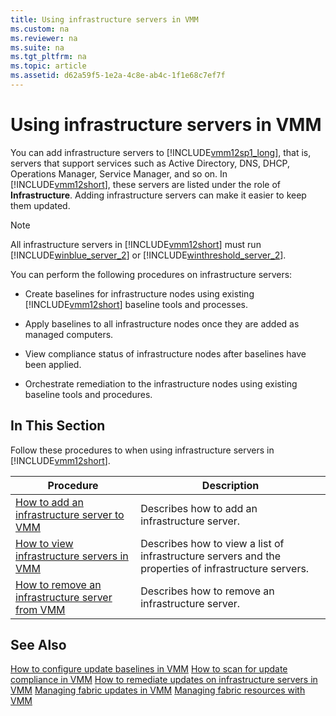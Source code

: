 ```yaml
---
title: Using infrastructure servers in VMM
ms.custom: na
ms.reviewer: na
ms.suite: na
ms.tgt_pltfrm: na
ms.topic: article
ms.assetid: d62a59f5-1e2a-4c8e-ab4c-1f1e68c7ef7f
---
```

# Using infrastructure servers in VMM
You can add infrastructure servers to [!INCLUDE[vmm12sp1_long](./Token/vmm12sp1_long_md.md)], that is, servers that support services such as Active Directory, DNS, DHCP, Operations Manager, Service Manager, and so on. In [!INCLUDE[vmm12short](./Token/vmm12short_md.md)], these servers are listed under the role of **Infrastructure**. Adding infrastructure servers can make it easier to keep them updated.

> [!NOTE]
> All infrastructure servers in [!INCLUDE[vmm12short](./Token/vmm12short_md.md)] must run [!INCLUDE[winblue_server_2](./Token/winblue_server_2_md.md)] or [!INCLUDE[winthreshold_server_2](./Token/winthreshold_server_2_md.md)].

You can perform the following procedures on infrastructure servers:

-   Create baselines for infrastructure nodes using existing [!INCLUDE[vmm12short](./Token/vmm12short_md.md)] baseline tools and processes.

-   Apply baselines to all infrastructure nodes once they are added as managed computers.

-   View compliance status of infrastructure nodes after baselines have been applied.

-   Orchestrate remediation to the infrastructure nodes using existing baseline tools and procedures.

## In This Section
Follow these procedures to when using infrastructure servers in [!INCLUDE[vmm12short](./Token/vmm12short_md.md)].

|Procedure|Description|
|-------------|---------------|
|[How to add an infrastructure server to VMM](./How-to-add-an-infrastructure-server-to-VMM.md)|Describes how to add an infrastructure server.|
|[How to view infrastructure servers in VMM](./How-to-view-infrastructure-servers-in-VMM.md)|Describes how to view a list of infrastructure servers and the properties of infrastructure servers.|
|[How to remove an infrastructure server from VMM](./How-to-remove-an-infrastructure-server-from-VMM.md)|Describes how to remove an infrastructure server.|

## See Also
[How to configure update baselines in VMM](./How-to-configure-update-baselines-in-VMM.md)
[How to scan for update compliance in VMM](./How-to-scan-for-update-compliance-in-VMM.md)
[How to remediate updates on infrastructure servers in VMM](./How-to-remediate-updates-on-infrastructure-servers-in-VMM.md)
[Managing fabric updates in VMM](./Managing-fabric-updates-in-VMM.md)
[Managing fabric resources with VMM](./Managing-fabric-resources-with-VMM.md)


